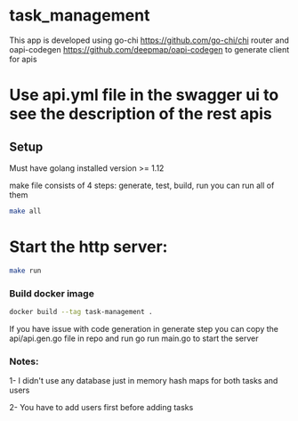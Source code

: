 # task_management

This app is developed using go-chi https://github.com/go-chi/chi router and oapi-codegen https://github.com/deepmap/oapi-codegen to generate client for apis

# Use api.yml file in the swagger ui to see the description of the rest apis

## Setup

Must have golang installed version >= 1.12

make file consists of 4 steps: generate, test, build, run
you can run all of them 

```bash
make all
```

# Start the http server:

```bash
make run
```
### Build docker image

```bash
docker build --tag task-management .
```

If you have issue with code generation in generate step you can copy the api/api.gen.go file in repo and run go run main.go to start the server

### Notes:

1- I didn't use any database just in memory hash maps for both tasks and users

2- You have to add users first before adding tasks
